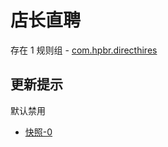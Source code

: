 # 店长直聘

存在 1 规则组 - [com.hpbr.directhires](/src/apps/com.hpbr.directhires.ts)

## 更新提示

默认禁用

- [快照-0](https://i.gkd.li/import/13774242)
